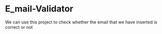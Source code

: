# E_mail-Validator
We can use this project to check whether the email that we have inserted is correct or not
